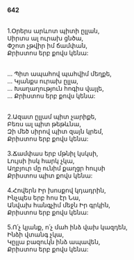 **642**

\
1.Օրերս արևոտ պիտի ըլլան,\
Սիրտս ալ ուրախ ցնծա,\
Փշոտ չթվիր իմ ճամփան,\
Քրիստոս երբ քովս կենա:

\
 ... Պիտ ապահով պահվիմ մեղքե,\
 ... Կյանքս ուրախ ըլլա,\
 ... Խաղաղություն հոգիս վայլե,\
 ... Քրիստոս երբ քովս կենա:

\
2.Ազատ ըլլամ պիտ չարիքե,\
Բեռս ալ պիտ թեթևնա,\
Զի մեծ սիրով պիտ զայն կրեմ,\
Քրիստոս երբ քովս կենա:\
\
3.Ճամփաս երբ մթնիլ կսկսի,\
Լույսի իսկ հարկ չկա,\
Աղբյուր մը ունիմ քաղցր հույսի\
Քրիստոս պիտ քովս կենա:\
\
4.Հովերն Իր խոսքով կդադրին,\
Ինչպես երբ հոս էր Նա,\
Անվախ հանգչիմ մեջն Իր գրկին,\
Քրիստոս երբ քովս կենա:\
\
5.Ո՛չ կյանք, ո՛չ մահ ինձ վախ կազդեն,\
Ինձի վտանգ չկա,\
Կըլլա բազուկն ինձ ապավեն,\
Քրիստոս երբ քովս կենա:
